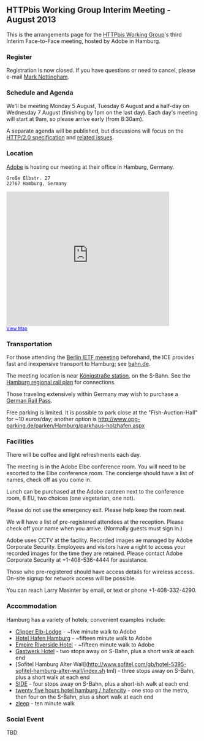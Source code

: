 ## HTTPbis Working Group Interim Meeting - August 2013

This is the arrangements page for the [HTTPbis Working
Group](http://trac.tools.ietf.org/wg/httpbis/trac/wiki)'s third Interim
Face-to-Face meeting, hosted by Adobe in Hamburg.

### Register

Registration is now closed. If you have questions or need to cancel, please
e-mail [Mark Nottingham](mailto:mnot@mnot.net).

### Schedule and Agenda

We'll be meeting Monday 5 August, Tuesday 6 August and a half-day on Wednesday
7 August (finishing by 1pm on the last day). Each day's meeting will start at
9am, so please arrive early (from 8:30am). 

A separate agenda will be published, but discussions will focus on the
[HTTP/2.0 specification](http://http2.github.io/http2-spec/) and [related
issues](https://github.com/http2/http2-spec/issues).

### Location

[Adobe](https://www.facebook.com/AdobeHamburg) is hosting our meeting
at their office in Hamburg, Germany.

    Große Elbstr. 27
    22767 Hamburg, Germany

<iframe width="425" height="350" frameborder="0" scrolling="no" marginheight="0" marginwidth="0" src="https://maps.google.com/maps?client=safari&amp;q=Gro%C3%9Fe+Elbstr.+2722767+Hamburg,+Germany&amp;oe=UTF-8&amp;ie=UTF8&amp;hq=&amp;hnear=Gro%C3%9Fe+Elbstra%C3%9Fe,+22767+Hamburg,+Germany&amp;t=m&amp;z=14&amp;ll=53.544592,9.938685&amp;output=embed"></iframe><br /><small><a href="https://maps.google.com/maps?client=safari&amp;q=Gro%C3%9Fe+Elbstr.+2722767+Hamburg,+Germany&amp;oe=UTF-8&amp;ie=UTF8&amp;hq=&amp;hnear=Gro%C3%9Fe+Elbstra%C3%9Fe,+22767+Hamburg,+Germany&amp;t=m&amp;z=14&amp;ll=53.544592,9.938685&amp;source=embed" style="color:#0000FF;text-align:left">View Map</a></small>


### Transportation

For those attending the [Berlin IETF meeeting](http://www.ietf.org/meeting/87/index.html) beforehand, the ICE provides fast and inexpensive transport to Hamburg; see [bahn.de](http://reiseauskunft.bahn.de/bin/query.exe/en?revia=yes&existOptimizePrice=1&country=USA&dbkanal_007=L01_S01_D001_KIN0001_qf-bahn_LZ003&ignoreTypeCheck=yes&S=Berlin+Hbf&REQ0JourneyStopsSID=A%3D1%40O%3DBerlin+Hbf%40X%3D13369548%40Y%3D52525589%40U%3D80%40L%3D008011160%40B%3D1%40p%3D1368556572%40&REQ0JourneyStopsS0A=7&Z=Hamburg+Hbf&REQ0JourneyStopsZID=A%3D1%40O%3DHamburg+Hbf%40X%3D10006908%40Y%3D53552732%40U%3D80%40L%3D008002549%40B%3D1%40p%3D1368556572%40&REQ0JourneyStopsZ0A=7&trip-type=single&date=Sa%2C+03.08.13&time=10%3A00&timesel=depart&returnTimesel=depart&optimize=0&travelProfile=-1&adult-number=1&children-number=0&infant-number=0&tariffTravellerType.1=E&tariffTravellerReductionClass.1=0&tariffTravellerAge.1=&qf-trav-bday-1=&tariffTravellerReductionClass.2=0&tariffTravellerReductionClass.3=0&tariffTravellerReductionClass.4=0&tariffTravellerReductionClass.5=0&tariffClass=2&start=1&qf.bahn.button.suchen=).

The meeting location is near [Königstraße
station](http://en.wikipedia.org/wiki/Königstrasse_station), on the S-Bahn. See
the [Hamburg regional rail
plan](http://www.hvv.de/en/timetables-lines-routes/plans-line-route-networks/usar/) for connections.

Those traveling extensively within Germany may wish to purchase a [German Rail Pass](http://www.germanrailpasses.com/).

Free parking is limited. It is possible to park close at the "Fish-Auction-Hall" for ~10 euros/day; another option is http://www.opg-parking.de/parken/Hamburg/parkhaus-holzhafen.aspx


### Facilities

There will be coffee and light refreshments each day. 

The meeting is in the Adobe Elbe conference room. You will need to be escorted to the Elbe conference room. 
The concierge should have a list of names, check off as you come in.

Lunch can be purchased at the Adobe canteen next to the conference room, 6 EU, two choices (one vegetarian, one not).


Please do not use the emergency exit. Please help keep the room neat.

We will have a list of pre-registered attendees at the reception. Please check off your name when you arrive.
(Normally guests must sign in.)

Adobe uses CCTV at the facility. Recorded images ae managed by Adobe Corporate Security. Employees and visitors
have a right to access your recorded images for the time they are retained. Please contact Adobe Corporate Security 
at +1-408-536-4444 for assistance.

Those who pre-registered should have access details for wireless access. On-site signup for network access will be possible.

You can reach Larry Masinter by email, or text or phone +1-408-332-4290.




### Accommodation

Hamburg has a variety of hotels; convenient examples include:

* [Clipper
  Elb-Lodge](http://www.clipper-boardinghouses.de/en/haeuser/hamburg/holzhafen/) - ~five minute walk to Adobe
* [Hotel Hafen Hamburg](http://www.hotel-hafen-hamburg.de/default.aspx?lang=en)  - ~fifteen minute walk to Adobe
* [Empire Riverside Hotel](http://empire-riverside.de/default.aspx?lang=en) -
  ~fifteen minute walk to Adobe
* [Gastwerk Hotel](http://www.gastwerk.com/hotels-hamburg/) - two stops away on
  S-Bahn, plus a short walk at each end
* [Sofitel Hamburg Alter
  Wall](http://www.sofitel.com/gb/hotel-5395-sofitel-hamburg-alter-wall/index.sh
  tml) - three stops away on S-Bahn, plus a short walk at each end
* [SIDE](http://www.side-hamburg.de/en/side-home.html) - four stops away on S-Bahn, plus a short-ish walk at each end
* [twenty five hours hotel hamburg /
  hafencity](http://www.25hours-hotels.com/hafencity/?lang=en) - one stop on
  the metro, then four on the S-Bahn, plus a short walk at each end
* [zleep](http://www.zleephotels.com/de/hotel/zleep-hotel-hamburg-city) - ten minute walk


### Social Event

TBD
